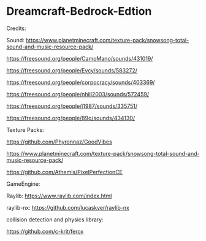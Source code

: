 # Dreamcraft-Bedrock-Edtion

Credits:

Sound: 
https://www.planetminecraft.com/texture-pack/snowsong-total-sound-and-music-resource-pack/

https://freesound.org/people/CamoMano/sounds/431019/

https://freesound.org/people/Evcy/sounds/583272/

https://freesound.org/people/corpocracy/sounds/403369/

https://freesound.org/people/nhill2003/sounds/572459/

https://freesound.org/people/j1987/sounds/335751/

https://freesound.org/people/89o/sounds/434130/

Texture Packs:

https://github.com/Phyronnaz/GoodVibes

https://www.planetminecraft.com/texture-pack/snowsong-total-sound-and-music-resource-pack/

https://github.com/Athemis/PixelPerfectionCE

GameEngine:

Raylib: https://www.raylib.com/index.html

raylib-nx: https://github.com/lucaskyer/raylib-nx

collision detection and physics library:

https://github.com/c-krit/ferox
